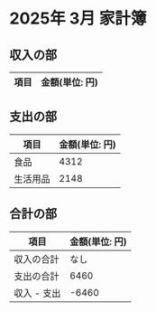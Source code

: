 # 2025年 3月 家計簿

## 収入の部
|項目|金額(単位: 円)|
|--|--|

## 支出の部
|項目|金額(単位: 円)|
|--|--|
|食品|4312|
|生活用品|2148|

## 合計の部
|項目|金額(単位: 円)|
|--|--|
|収入の合計|なし|
|支出の合計|6460|
|収入 - 支出|-6460|
